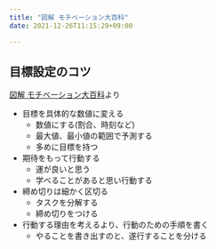 ```yaml
---
title: "図解 モチベーション大百科"
date: 2021-12-26T11:15:29+09:00

---
```


## 目標設定のコツ
[図解 モチベーション大百科](https://www.amazon.co.jp/dp/B0748CWPVS)より
* 目標を具体的な数値に変える
  * 数値にする(割合、時刻など)
  * 最大値、最小値の範囲で予測する
  * 多めに目標を持つ
* 期待をもって行動する
  * 運が良いと思う
  * 学べることがあると思い行動する
* 締め切りは細かく区切る
  * タスクを分解する
  * 締め切りをつける
* 行動する理由を考えるより、行動のための手順を書く
  * やることを書き出すのと、遂行することを分ける
